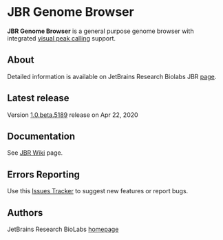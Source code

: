 JBR Genome Browser
==================
**JBR Genome Browser** is a general purpose genome browser with integrated [visual peak calling](https://artyomovlab.wustl.edu/aging/tools.html) support.

About
-----
Detailed information is available on JetBrains Research Biolabs JBR [page](https://research.jetbrains.org/groups/biolabs/tools/jbr-genome-browser).

Latest release
--------------
Version [1.0.beta.5189](https://github.com/JetBrains-Research/jbr/releases/tag/1.0.beta.5189) release on Apr 22, 2020 

Documentation
-------------

See [JBR Wiki](https://github.com/JetBrains-Research/jbr/wiki) page.

Errors Reporting
-----------------

Use this [Issues Tracker](https://github.com/JetBrains-Research/jbr/issues) to suggest new features or report bugs.

Authors
-------
JetBrains Research BioLabs [homepage](https://research.jetbrains.org/groups/biolabs)
